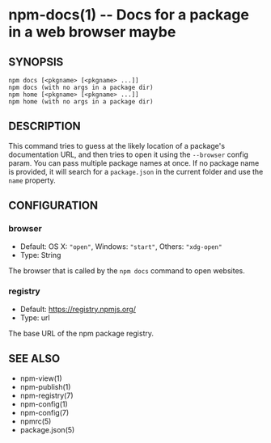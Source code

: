 npm-docs(1) -- Docs for a package in a web browser maybe
========================================================
















































<extoc></extoc>

## SYNOPSIS

    npm docs [<pkgname> [<pkgname> ...]]
    npm docs (with no args in a package dir)
    npm home [<pkgname> [<pkgname> ...]]
    npm home (with no args in a package dir)

## DESCRIPTION

This command tries to guess at the likely location of a package's
documentation URL, and then tries to open it using the `--browser`
config param. You can pass multiple package names at once. If no
package name is provided, it will search for a `package.json` in
the current folder and use the `name` property.

## CONFIGURATION

### browser

* Default: OS X: `"open"`, Windows: `"start"`, Others: `"xdg-open"`
* Type: String

The browser that is called by the `npm docs` command to open websites.

### registry

* Default: https://registry.npmjs.org/
* Type: url

The base URL of the npm package registry.


## SEE ALSO

* npm-view(1)
* npm-publish(1)
* npm-registry(7)
* npm-config(1)
* npm-config(7)
* npmrc(5)
* package.json(5)
